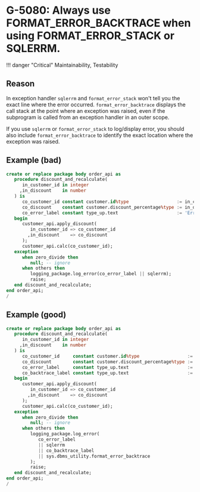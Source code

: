 # G-5080: Always use FORMAT_ERROR_BACKTRACE when using FORMAT_ERROR_STACK or SQLERRM.

!!! danger "Critical"
    Maintainability, Testability

## Reason

In exception handler `sqlerrm` and `format_error_stack` won't tell you the exact line where the error occurred. `format_error_backtrace` displays the call stack at the point where an exception was raised, even if the subprogram is called from an exception handler in an outer scope.

If you use `sqlerrm` or `format_error_stack` to log/display error, you should also include `format_error_backtrace` to identify the exact location where the exception was raised.

## Example (bad)

``` sql hl_lines="19"
create or replace package body order_api as
   procedure discount_and_recalculate(
      in_customer_id in integer
     ,in_discount    in number
   ) is
      co_customer_id constant customer.id%type                  := in_customer_id;
      co_discount    constant customer.discount_percentage%type := in_discount;
      co_error_label constant type_up.text                      := 'Error: ';
   begin
      customer_api.apply_discount(
         in_customer_id => co_customer_id
        ,in_discount    => co_discount
      );
      customer_api.calc(co_customer_id);
   exception
      when zero_divide then
         null; -- ignore
      when others then
         logging_package.log_error(co_error_label || sqlerrm);
         raise;
   end discount_and_recalculate;
end order_api;
/
```

## Example (good)

``` sql hl_lines="22 24"
create or replace package body order_api as
   procedure discount_and_recalculate(
      in_customer_id in integer
     ,in_discount    in number
   ) is
      co_customer_id     constant customer.id%type                  := in_customer_id;
      co_discount        constant customer.discount_percentage%type := in_discount;
      co_error_label     constant type_up.text                      := 'Error: ';
      co_backtrace_label constant type_up.text                      := ' - Backtrace: ';
   begin
      customer_api.apply_discount(
         in_customer_id => co_customer_id
        ,in_discount    => co_discount
      );
      customer_api.calc(co_customer_id);
   exception
      when zero_divide then
         null; -- ignore
      when others then
         logging_package.log_error(
            co_error_label
            || sqlerrm
            || co_backtrace_label
            || sys.dbms_utility.format_error_backtrace
         );
         raise;
   end discount_and_recalculate;
end order_api;
/
```